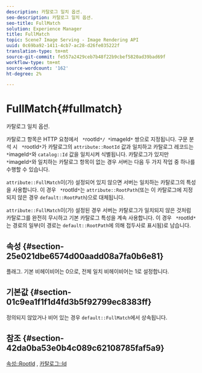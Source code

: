 ```yaml
---
description: 카탈로그 일치 옵션.
seo-description: 카탈로그 일치 옵션.
seo-title: FullMatch
solution: Experience Manager
title: FullMatch
topic: Scene7 Image Serving - Image Rendering API
uuid: 0c69ba92-1411-4cb7-ac28-d26fe035222f
translation-type: tm+mt
source-git-commit: fe557a2429ceb7b48f22b9cbef5820ad39bad69f
workflow-type: tm+mt
source-wordcount: '162'
ht-degree: 2%

---
```



# FullMatch{#fullmatch}

카탈로그 일치 옵션.

카탈로그 항목은 HTTP 요청에서 ` *`rootId`*/ *`imageId`*` 쌍으로 지정됩니다. 구문 분석 시 ` *`rootId`*`가 카탈로그의 `attribute::RootId` 값과 일치하고 카탈로그 레코드는 ` *`imageId`*`와 `catalog::Id` 값을 일치시켜 식별됩니다. 카탈로그가 있지만 ` *`imageId`*`와 일치하는 카탈로그 항목이 없는 경우 서버는 다음 두 가지 작업 중 하나를 수행할 수 있습니다.

`attribute::FullMatch`이(가) 설정되어 있지 않으면 서버는 일치하는 카탈로그의 특성을 사용합니다. 이 경우 ` *`rootId`*`는 `attribute::RootPath`(또는 이 카탈로그에 지정되지 않은 경우 `default::RootPath`)으로 대체됩니다.

`attribute::FullMatch`이(가) 설정된 경우 서버는 카탈로그가 일치되지 않은 것처럼 카탈로그를 완전히 무시하고 기본 카탈로그 특성을 계속 사용합니다. 이 경우 ` *`rootId`*`는 경로의 일부(이 경로는 `default::RootPath`에 의해 접두사로 표시됨)로 남습니다.

## 속성 {#section-25e021dbe6574d00aadd08a7fa0b6e81}

플래그. 기본 비헤이비어는 0으로, 전체 일치 비헤이비어는 1로 설정합니다.

## 기본값 {#section-01c9ea1f1f1d4fd3b5f92799ec8383ff}

정의되지 않았거나 비어 있는 경우 `default::FullMatch`에서 상속됩니다.

## 참조 {#section-42da0ba53e0b4c089c62108785faf5a9}

[속성::RootId](../../../../../is-api/image-catalog/image-serving-api-ref/c-image-catalog-reference/c-attributes-reference/r-rootid.md#reference-13653312925e4a08b90f99961d53f546) ,  [카탈로그::Id](/help/aem-is-ir-api/is-api/image-catalog/image-serving-api-ref/c-image-catalog-reference/c-image-svg-data-reference/c-image-data-reference/r-id-cat.md)
